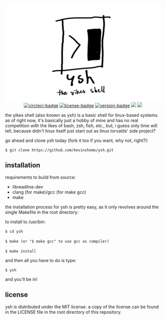 <p align="center">
  <img src="ysh_sign_transparent.png">

<br>

<a href = "https://circleci.com/gh/kevinshome/workflows/ysh" alt="circleci">
  <img src="https://img.shields.io/circleci/build/github/kevinshome/ysh?token=abc123def456?style=flat-square" alt="circleci-badge"></a>
<a href="https://github.com/kevinshome/ysh/blob/master/LICENSE" alt="license">
  <img src="https://img.shields.io/github/license/kevinshome/ysh?style=flat-square" alt="license-badge"></a>
<a href="https://github.com/kevinshome/ysh/releases" alt="version">
  <img src="https://img.shields.io/github/v/release/kevinshome/ysh?include_prereleases?style=flat-square" alt="version-badge"></a>
  <img src="https://img.shields.io/maintenance/no/2019?style=flat-square">
  <img src="https://img.shields.io/github/commits-since/kevinshome/ysh/latest?style=flat-square">

</p>

the yikes shell (also known as ysh) is a basic shell for linux-based systems.
as of right now, it's basically just a hobby of mine and has no real competition with
the likes of bash, zsh, fish, etc., but, i guess only time will tell, because didn't linux
itself just start out as linus torvalds' side project?

go ahead and clone ysh today (fork it too if you want, why not, right?):

```
$ git clone https://github.com/kevinshome/ysh.git
```
## installation

requirements to build from source:

  - libreadline-dev
  - clang (for make)/gcc (for make gcc)
  - make


the installation process for ysh is pretty easy, as it
only revolves around the single Makefile in the root directory:

to install to /usr/bin:

```
$ cd ysh

$ make (or "$ make gcc" to use gcc as compiler)

$ make install
```

and then all you have to do is type:

```
$ ysh
```
and you'll be in!

## license

ysh is distributed under the MIT license. a copy of the license can be found in the LICENSE file
in the root directory of this repository.
